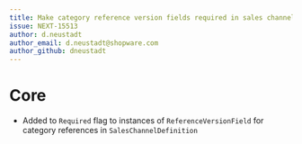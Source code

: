 ```yaml
---
title: Make category reference version fields required in sales channel definition
issue: NEXT-15513
author: d.neustadt
author_email: d.neustadt@shopware.com 
author_github: dneustadt
---
```

# Core
* Added to `Required` flag to instances of `ReferenceVersionField` for category references in `SalesChannelDefinition`

